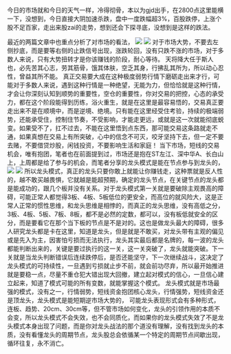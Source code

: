今日的市场就和今日的天气一样，冷得彻骨，本以为gjd出手，在2800点这里能横一下，没想到，今日直接大阴加速杀跌，盘中一度跌幅超3%，百股跌停，上涨个股不足百家，走出来股zai的走势，想到还会下探寻底，没想到是这样的跌法。

最近的两篇文章中也重点分析了对市场的看法，
![](http://hrzimgs.hzdea.top/imgs/202501120137147.png)
![](http://hrzimgs.hzdea.top/imgs/202501120138608.png)
对于市场大势，不要去左侧抄底，而是要等右侧的止跌信号出现，涨跌轮回，没有只跌不涨的市场，对于多数人来说，只有大势扭转才是你该赚钱的阶段，耐心等待。
天将降大任于斯人也，必先苦其心志，劳其筋骨，饿其体肤，空乏其身，行拂乱其所为，所以动心忍性，曾益其所不能。
真正交易要大成在这种极度弱势行情下磨砺走出来才行，可能对于多数人来说，遇到这种行情是一种绝望，无能为力，但恰恰就是这种行情，才会让你深刻认知到顺势的重要性，空仓的重要性，你对交易的把控，心态的承受力，都在这个阶段能得到历练，浴火重生，就是在这里是最容易悟的，交易真正要走出来不是在顺境中，而是逆境、绝境。只有能在这里经受住考验，持续的极端弱势，还能承受住，控制住节奏，不受影响，才能走更远，或就是这一次就能彻底蜕变。如果受不了，扛不过去，不能在这里悟到点东西，那可能交易这条路就走不通，如果真想在交易上有所突破，心中的信念不可灭，咬牙坚持下去，但一定不要去赌，不要借贷炒股，闲钱投资，不要影响生活和家庭！
当下市场，短线的交易机会，唯有抱团，笔者也在前面提到过，市场还是抱在ST左江、深中华A、长白山上，上周都是给了参与的机会，而笔者分享的龙头模式是能在节点参与到龙头的，
![](http://hrzimgs.hzdea.top/imgs/202501120138208.png)
![](http://hrzimgs.hzdea.top/imgs/202501120138261.png)
所以龙头模式，真正的龙头只要你敢上就能让你赚钱走，这种票就是反人性的，越不敢买越畏惧，它就越是能超预期，确定的龙头节点，在关键节点的龙头都是能成功的，跟几个板并没有关系。对于龙头模式第一关就是要破除主观畏高的障碍，可能正常人都觉得3板、4板、5板低位的更安全，而高位的就风险大，这是正常人正常的惯性思维，和龙头思维是相悖的，而真正的龙头思维，没有高低之分，3板、4板、5板、7板、8板，都不是必然的定数，都可以，没有板低就安全的区分，而是要看它在那个当下板的节点是不是对的。这也是做龙头最大的障碍，很多人研究龙头都是卡在这里，知道是龙头，但是就是不敢买，对龙头带有主观的偏见或是先入为主，因害怕亏损而无法执行，龙头其实最后都是名牌的，每一波的龙头都能判断出来的，关键是要过执行的这一关，这一关突破了，龙头就能突破。下一关就是当龙头判断错误后连续跌停后，是否还能坚守，下一次继续战斗，这决定了龙头模式的可持续性，一旦遇到亏损就止步不前，就会前功尽弃，所以最开始推进就是要稳一点，尽量不重仓犯大错出现大回撤，建立起对模式的信心，一旦信心建立起来，知道了模式可能的所有变数，就能掌握这个模式。
龙头模式就是市场最强的模式，没有之一，行情弱势，短线资金抱团核心龙头，行情强势，短线资金还是顶龙头，龙头模式是能短期逆市场大势的， 可能龙头表现形式会有多种形式，连板、趋势、20cm、30cm等，但不管市场如何变化，龙头的引领作用的本质不会变，所以龙头模式不会失效，也不会同质化，而如果你的龙头模式失效了不是龙头模式本身出现了问题，而是你对龙头战法的那个道没有理解，没有找到龙头的本质，没有看懂龙头的周期节点，龙头股总会依循某一个特定的周期节点间歇出现，循环往复，永不消亡。





